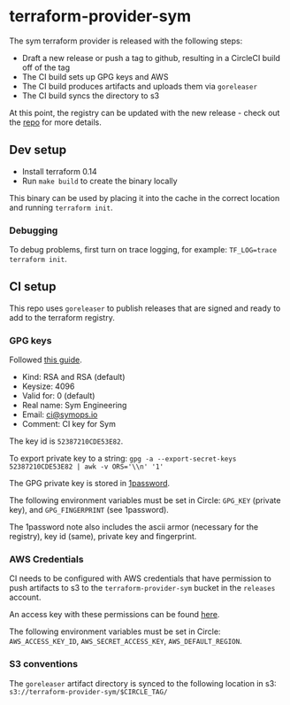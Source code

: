 # terraform-provider-sym

The sym terraform provider is released with the following steps:
* Draft a new release or push a tag to github, resulting in a CircleCI build off of the tag
* The CI build sets up GPG keys and AWS 
* The CI build produces artifacts and uploads them via `goreleaser`
* The CI build syncs the directory to s3

At this point, the registry can be updated with the new release - check out the [repo](https://github.com/symopsio/terraform-registry) 
for more details. 

## Dev setup

* Install terraform 0.14 
* Run `make build` to create the binary locally

This binary can be used by placing it into the cache in the correct location and running `terraform init`.

### Debugging

To debug problems, first turn on trace logging, for example: `TF_LOG=trace terraform init`. 

## CI setup

This repo uses `goreleaser` to publish releases that are signed and ready to add to the terraform registry. 

### GPG keys

Followed [this guide](https://docs.github.com/en/free-pro-team@latest/github/authenticating-to-github/generating-a-new-gpg-key). 

* Kind: RSA and RSA (default)
* Keysize: 4096
* Valid for: 0 (default)
* Real name: Sym Engineering
* Email: ci@symops.io
* Comment: CI key for Sym

The key id is `52387210CDE53E82`.

To export private key to a string: 
`gpg -a --export-secret-keys 52387210CDE53E82 | awk -v ORS='\\n' '1'`

The GPG private key is stored in [1password](https://start.1password.com/open/i?a=2TO6ZEW3SJD4LNVVDNSFUVV4EM&v=u22rzchdnmtttx65w2diswg5hu&i=n4dfszockvgxziiiznj6ogxstm&h=team-sym.1password.com).  

The following environment variables must be set in Circle: `GPG_KEY` (private key), and `GPG_FINGERPRINT` (see 1password).

The 1password note also includes the ascii armor (necessary for the registry), key id (same), private key and fingerprint.

### AWS Credentials

CI needs to be configured with AWS credentials that have permission to push artifacts to s3 to the `terraform-provider-sym` 
bucket in the `releases` account. 

An access key with these permissions can be found [here](https://start.1password.com/open/i?a=2TO6ZEW3SJD4LNVVDNSFUVV4EM&v=mmb6xlaf5eafg4r5btb4cqdrbi&i=mfjbvwhc6ndzxdquedk525v5oy&h=team-sym.1password.com).

The following environment variables must be set in Circle: `AWS_ACCESS_KEY_ID`, `AWS_SECRET_ACCESS_KEY`, `AWS_DEFAULT_REGION`.

### S3 conventions

The `goreleaser` artifact directory is synced to the following location in s3: `s3://terraform-provider-sym/$CIRCLE_TAG/` 